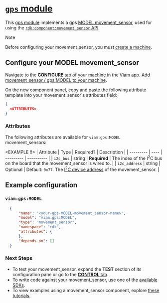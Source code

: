 # [`gps` module](https://github.com/viam-modules/gps)

This [gps module](https://app.viam.com/module/viam/gps) implements a gps [MODEL movement_sensor](<LINK TO HARDWARE>), used for <DESCRIPTION> using the [`rdk:component:movement_sensor` API](https://docs.viam.com/appendix/apis/components/movement_sensor/).

> [!NOTE]
> Before configuring your movement_sensor, you must [create a machine](https://docs.viam.com/cloud/machines/#add-a-new-machine).

## Configure your MODEL movement_sensor

Navigate to the [**CONFIGURE** tab](https://docs.viam.com/configure/) of your [machine](https://docs.viam.com/fleet/machines/) in the [Viam app](https://app.viam.com/).
[Add movement_sensor / gps:MODEL to your machine](https://docs.viam.com/configure/#components).

On the new component panel, copy and paste the following attribute template into your movement_sensor's attributes field:

```json
{
  <ATTRIBUTES>
}
```

### Attributes

The following attributes are available for `viam:gps:MODEL` movement_sensors:

<EXAMPLE !!>
| Attribute | Type | Required? | Description |
| --------- | ---- | --------- | ----------  |
| `i2c_bus` | string | **Required** | The index of the I<sup>2</sup>C bus on the board that the movement_sensor is wired to. |
| `i2c_address` | string | Optional | Default: `0x77`. The [I<sup>2</sup>C device address](https://learn.adafruit.com/i2c-addresses/overview) of the movement_sensor. |

## Example configuration

### `viam:gps:MODEL`
```json
  {
      "name": "<your-gps-MODEL-movement_sensor-name>",
      "model": "viam:gps:MODEL",
      "type": "movement_sensor",
      "namespace": "rdk",
      "attributes": {
      },
      "depends_on": []
  }
```

### Next Steps
- To test your movement_sensor, expand the **TEST** section of its configuration pane or go to the [**CONTROL** tab](https://docs.viam.com/fleet/control/).
- To write code against your movement_sensor, use one of the [available SDKs](https://docs.viam.com/sdks/).
- To view examples using a movement_sensor component, explore [these tutorials](https://docs.viam.com/tutorials/).